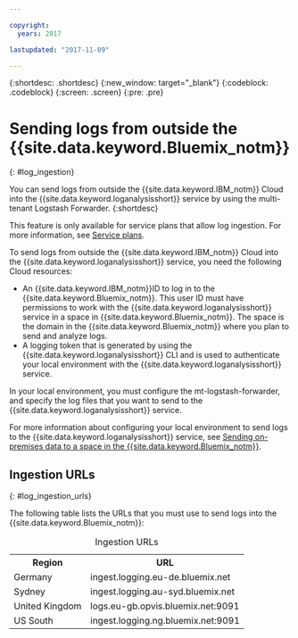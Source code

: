 ```yaml
---

copyright:
  years: 2017

lastupdated: "2017-11-09"

---
```


{:shortdesc: .shortdesc}
{:new_window: target="_blank"}
{:codeblock: .codeblock}
{:screen: .screen}
{:pre: .pre}


# Sending logs from outside the {{site.data.keyword.Bluemix_notm}}
{: #log_ingestion}

You can send logs from outside the {{site.data.keyword.IBM_notm}} Cloud into the {{site.data.keyword.loganalysisshort}} service by using the multi-tenant Logstash Forwarder. 
{:shortdesc}

This feature is only available for service plans that allow log ingestion. For more information, see [Service plans](/docs/services/CloudLogAnalysis/log_analysis_ov.html#plans).

To send logs from outside the {{site.data.keyword.IBM_notm}} Cloud into the {{site.data.keyword.loganalysisshort}} service, you need the following Cloud resources:

* An {{site.data.keyword.IBM_notm}}ID to log in to the {{site.data.keyword.Bluemix_notm}}. This user ID must have permissions to work with the {{site.data.keyword.loganalysisshort}} service in a space in {{site.data.keyword.Bluemix_notm}}. The space is the domain in the {{site.data.keyword.Bluemix_notm}} where you plan to send and analyze logs.
* A logging token that is generated by using the {{site.data.keyword.loganalysisshort}} CLI and is used to authenticate your local environment with the {{site.data.keyword.loganalysisshort}} service.  

In your local environment, you must configure the mt-logstash-forwarder, and specify the log files that you want to send to the {{site.data.keyword.loganalysisshort}} service.

For more information about configuring your local environment to send logs to the {{site.data.keyword.loganalysisshort}} service, see [Sending on-premises data to a space in the {{site.data.keyword.Bluemix_notm}}](/docs/services/CloudLogAnalysis/how-to/send-data/send_data_mt.html#send_data_mt).



## Ingestion URLs
{: #log_ingestion_urls}

The following table lists the URLs that you must use to send logs into the {{site.data.keyword.Bluemix_notm}}:

<table>
  <caption>Ingestion URLs</caption>
    <tr>
      <th>Region</th>
      <th>URL</th>
    </tr>
  <tr>
    <td>Germany</td>
	<td>ingest.logging.eu-de.bluemix.net</td>
  </tr>
  <tr>
    <td>Sydney</td>
	<td>ingest.logging.au-syd.bluemix.net</td>
  </tr>
  <tr>
    <td>United Kingdom</td>
	<td>logs.eu-gb.opvis.bluemix.net:9091</td>
  </tr>
  <tr>
    <td>US South</td>
	<td>ingest.logging.ng.bluemix.net:9091</td>
  </tr>
</table>


